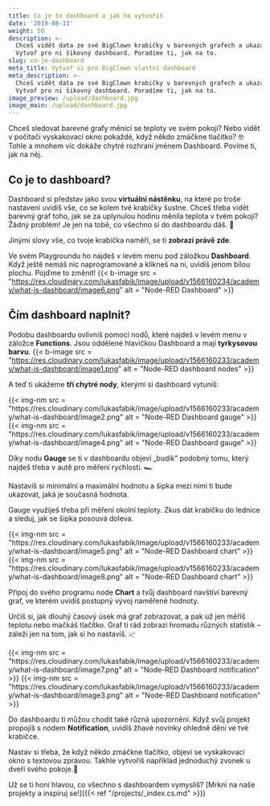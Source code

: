 ```yaml
---
title: Co je to dashboard a jak ho vytvoříš
date: '2019-08-13'
weight: 50
description: >-
  Chceš vidět data ze své BigClown krabičky v barevných grafech a ukazatelích?
  Vytvoř pro ni šikovný dashboard. Poradíme ti, jak na to.
slug: co-je-dashboard
meta_title: Vytvoř si pro BigClown vlastní dashboard
meta_description: >-
  Chceš vidět data ze své BigClown krabičky v barevných grafech a ukazatelích?
  Vytvoř pro ni šikovný dashboard. Poradíme ti, jak na to.
image_preview: /upload/dashboard.jpg
image_main: /upload/dashboard.jpg
---
```

Chceš sledovat barevné grafy měnící se teploty ve svém pokoji? Nebo vidět v počítači vyskakovací okno pokaždé, když někdo zmáčkne tlačítko? 🤓 Tohle a mnohem víc dokáže chytré rozhraní jménem Dashboard. Povíme ti, jak na něj.

## Co je to dashboard?

Dashboard si představ jako svou **virtuální nástěnku**, na které po troše nastavení uvidíš vše, co se kolem tvé krabičky šustne. Chceš třeba vidět barevný graf toho, jak se za uplynulou hodinu měnila teplota v tvém pokoji? Žádný problém! Je jen na tobě, co všechno si do dashboardu dáš. 💪

Jinými slovy vše, co tvoje krabička naměří, se ti **zobrazí právě zde**.

Ve svém Playgroundu ho najdeš v levém menu pod záložkou **Dashboard**. Když ještě nemáš nic naprogramované a klikneš na ni, uvidíš jenom bílou plochu. Pojďme to změnit!
{{< b-image src = "https://res.cloudinary.com/lukasfabik/image/upload/v1566160234/academy/what-is-dashboard/image6.png" alt = "Node-RED Dashboard" >}}

## Čím dashboard naplnit?

Podobu dashboardu ovlivníš pomocí nodů, které najdeš v levém menu v záložce **Functions**. Jsou oddělené hlavičkou Dashboard a mají **tyrkysovou barvu**.
{{< b-image src = "https://res.cloudinary.com/lukasfabik/image/upload/v1566160233/academy/what-is-dashboard/image1.png" alt = "Node-RED dashboard nodes" >}}

A teď ti ukážeme **tři chytré nody**, kterými si dashboard vytuníš:

<div class = "row align-items-start">
    <div class = "col-md-4">
        {{< img-nm src = "https://res.cloudinary.com/lukasfabik/image/upload/v1566160233/academy/what-is-dashboard/image2.png" alt = "Node-RED Dashboard gauge" >}}
        {{< img-nm src = "https://res.cloudinary.com/lukasfabik/image/upload/v1566160233/academy/what-is-dashboard/image4.png" alt = "Node-RED Dashboard gauge" >}}
    </div>
    <div class = "col-md-8">
        <p>Díky nodu <strong>Gauge</strong> se ti v dashboardu objeví „budík” podobný tomu, který najdeš třeba v autě pro měření rychlosti. 🏎️</p>
        <p>Nastavíš si minimální a maximální hodnotu a šipka mezi nimi ti bude ukazovat, jaká je současná hodnota.</p>
        <p>Gauge využiješ třeba při měření okolní teploty. Zkus dát krabičku do lednice a sleduj, jak se šipka posouvá doleva.</p>
    </div>
</div>

<div class = "row content-justify-center">
    <div class = "col-md-4">
        {{< img-nm src = "https://res.cloudinary.com/lukasfabik/image/upload/v1566160233/academy/what-is-dashboard/image5.png" alt = "Node-RED Dashboard chart" >}}
        {{< img-nm src = "https://res.cloudinary.com/lukasfabik/image/upload/v1566160233/academy/what-is-dashboard/image8.png" alt = "Node-RED Dashboard chart" >}}
    </div>
    <div class = "col-md-8">
        <p>Připoj do svého programu node <strong>Chart</strong> a tvůj dashboard navštíví barevný graf, ve kterém uvidíš postupný vývoj naměřené hodnoty.</p>
        <p>Určíš si, jak dlouhý časový úsek má graf zobrazovat, a pak už jen měříš teplotu nebo mačkáš tlačítko. Graf ti rád zobrazí hromadu různých statistik – záleží jen na tom, jak si ho nastavíš. 📈</p>
    </div>
</div>

<div class = "row">
    <div class = "col-md-4">
        {{< img-nm src = "https://res.cloudinary.com/lukasfabik/image/upload/v1566160233/academy/what-is-dashboard/image7.png" alt = "Node-RED Dashboard notification" >}}
        {{< img-nm src = "https://res.cloudinary.com/lukasfabik/image/upload/v1566160233/academy/what-is-dashboard/image3.png" alt = "Node-RED Dashboard notification" >}}
    </div>
    <div class = "col-md-8">
        <p>Do dashboardu ti můžou chodit také různá upozornění. Když svůj projekt propojíš s nodem <strong>Notification</strong>, uvidíš žhavé novinky ohledně dění ve tvé krabičce.</p>
        <p>Nastav si třeba, že když někdo zmáčkne tlačítko, objeví se vyskakovací okno s textovou zprávou. Takhle vytvoříš například jednoduchý zvonek u dveří svého pokoje.🔔</p>
    </div>
</div>

Už se ti honí hlavou, co všechno s dashboardem vymyslíš? [Mrkni na naše projekty a inspiruj se!]({{< ref "/projects/_index.cs.md" >}})
